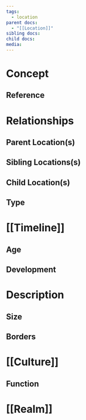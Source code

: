 ```yaml
---
tags:
  - location
parent docs:
  - "[[Location]]"
sibling docs: 
child docs: 
media:
---
```

# Concept
## Reference
# Relationships
## Parent Location(s)
## Sibling Locations(s)
## Child Location(s)
## Type

# [[Timeline]]
## Age
## Development

# Description
## Size 
## Borders 

# [[Culture]]
## Function 

# [[Realm]]
